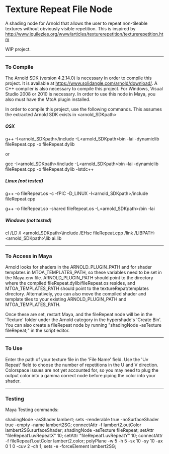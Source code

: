 # Texture Repeat File Node

A shading node for Arnold that allows the user to repeat non-tileable textures without obviously visible repetition. This is inspired by http://www.iquilezles.org/www/articles/texturerepetition/texturerepetition.htm

WIP project.

---

### To Compile

The Arnold SDK (version 4.2.14.0) is necessary in order to compile this project. It is available at https://www.solidangle.com/arnold/download/. A C++ compiler is also necessary to compile this project. For Windows, Visual Studio 2008 or 2010 is necessary. In order to use this node in Maya, you also must have the MtoA plugin installed.

In order to compile this project, use the following commands. This assumes the extracted Arnold SDK exists in <arnold_SDKpath>

##### OSX

g++ -I<arnold_SDKpath>/include -L<arnold_SDKpath>bin -lai -dynamiclib fileRepeat.cpp -o fileRepeat.dylib

or 

gcc -I<arnold_SDKpath>/include -L<arnold_SDKpath>bin -lai -dynamiclib fileRepeat.cpp -o fileRepeat.dylib -lstdc++

##### Linux (not tested)

g++ -o fileRepeat.os -c -fPIC -D_LINUX -I<arnold_SDKpath>/include fileRepeat.cpp

g++ -o fileRepeat.so -shared fileRepeat.os -L<arnold_SDKpath>/bin -lai

##### Windows (not tested)

cl /LD /I <arnold_SDKpath>\include /EHsc fileRepeat.cpp /link /LIBPATH:<arnold_SDKpath>\lib ai.lib

---

### To Access in Maya

Arnold looks for shaders in the ARNOLD_PLUGIN_PATH and for shader templates in MTOA_TEMPLATES_PATH, so these variables need to be set in the Maya.env file. ARNOLD_PLUGIN_PATH should point to the directory where the compiled fileRepeat.dylib/fileRepeat.os resides, and MTOA_TEMPLATES_PATH should point to the textureRepat/templates directory. Alternatively, you can also move the compiled shader and template tiles to your existing ARNOLD_PLUGIN_PATH and MTOA_TEMPLATES_PATH.

Once these are set, restart Maya, and the fileRepeat node will be in the 'Texture' folder under the Arnold category in the hypershade's 'Create Bin'. You can also create a fileRepeat node by running "shadingNode -asTexture fileRepeat;" in the script editor.

---

### To Use

Enter the path of your texture file in the 'File Name' field. Use the 'Uv Repeat' field to choose the number of repetitions in the U and V direction. Colorspace issues are not yet accounted for, so you may need to plug the output color into a gamma correct node before piping the color into your shader.

---

### Testing

Maya Testing commands:

shadingNode -asShader lambert;
sets -renderable true -noSurfaceShader true -empty -name lambert2SG;
connectAttr -f lambert2.outColor lambert2SG.surfaceShader;
shadingNode -asTexture fileRepeat;
setAttr "fileRepeat1.uvRepeatX" 10;
setAttr "fileRepeat1.uvRepeatY" 10;
connectAttr -f fileRepeat1.outColor lambert2.color;
polyPlane -w 5 -h 5 -sx 10 -sy 10 -ax 0 1 0 -cuv 2 -ch 1;
sets -e -forceElement lambert2SG;


